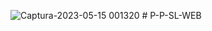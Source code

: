 ![Captura-2023-05-15 001320](https://github.com/midudev/landing-tesla/assets/1561955/7aa648fc-0824-4ad1-9a36-7b2e4d272b53)
#   P - P - S L - W E B  
 